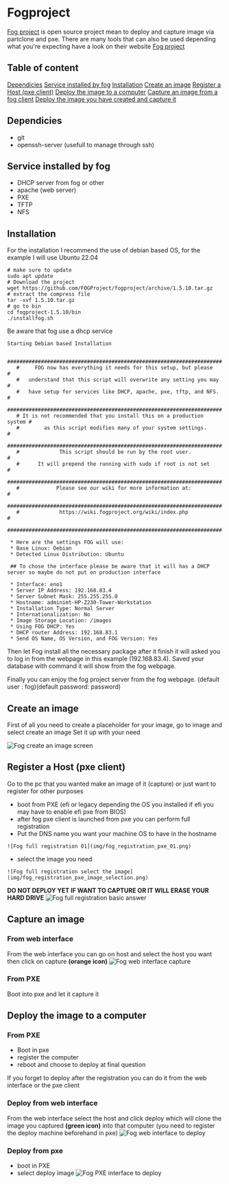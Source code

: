 # Fogproject

[Fog project](https://fogproject.org/) is open source project mean to deploy and capture image via partclone and pxe. There are many tools that can also be used depending what you're expecting have a look on their website [Fog project](https://fogproject.org/) 

## Table of content

[Dependicies](#dependicies)
[Service installed by fog](#service-installed-by-fog)
[Installation](#installation)
[Create an image](#create-an-image)
[Register a Host (pxe client)](#register-a-host-pxe-client)
[Deploy the image to a computer](#deploy-the-image-to-a-computer)
[Capture an image from a fog client](#capture-an-image)
[Deploy the image you have created and capture it](#deploy-the-image-to-a-computer)





## Dependicies 
* git
* openssh-server (usefull to manage through ssh)

## Service installed by fog

* DHCP server from fog or other
* apache (web server)
* PXE
* TFTP
* NFS

## Installation

For the installation I recommend the use of debian based OS, for the example I will use Ubuntu 22.04

```
# make sure to update
sudo apt update
# Download the project
wget https://github.com/FOGProject/fogproject/archive/1.5.10.tar.gz
# extract the compress file
tar -xvf 1.5.10.tar.gz
# go to bin
cd fogproject-1.5.10/bin
./installfog.sh
```
Be aware that fog use a dhcp service
``` 
Starting Debian based Installation

   ######################################################################
   #     FOG now has everything it needs for this setup, but please     #
   #   understand that this script will overwrite any setting you may   #
   #   have setup for services like DHCP, apache, pxe, tftp, and NFS.   #
   ######################################################################
   # It is not recommended that you install this on a production system #
   #        as this script modifies many of your system settings.       #
   ######################################################################
   #             This script should be run by the root user.            #
   #      It will prepend the running with sudo if root is not set      #
   ######################################################################
   #            Please see our wiki for more information at:            #
   ######################################################################
   #             https://wiki.fogproject.org/wiki/index.php             #
   ######################################################################

 * Here are the settings FOG will use:
 * Base Linux: Debian
 * Detected Linux Distribution: Ubuntu
 
 ## To chose the interface please be aware that it will has a DHCP server so maybe do not put on production interface
 
 * Interface: eno1
 * Server IP Address: 192.168.83.4
 * Server Subnet Mask: 255.255.255.0
 * Hostname: adminimt-HP-Z230-Tower-Workstation
 * Installation Type: Normal Server
 * Internationalization: No
 * Image Storage Location: /images
 * Using FOG DHCP: Yes
 * DHCP router Address: 192.168.83.1
 * Send OS Name, OS Version, and FOG Version: Yes
```
Then let Fog install all the necessary package after it finish it will asked you to log in from the webpage in this example (192.168.83.4). Saved your database with command it will show from the fog webpage.

Finally you can enjoy the fog project server from the fog webpage. (default user : fog)(default password: password)
## Create an image

First of all you need to create a placeholder for your image, go to image and select create an image
Set it up with your need

![Fog create an image screen](img/fog_image_created.png)

## Register a Host (pxe client)
Go to the pc that you wanted make an image of it (capture) or just want to register for other purposes

* boot from PXE (efi or legacy depending the OS you installed if efi you may have to enable efi pxe from BIOS)
* after fog pxe client is launched from pxe you can perform full registration
* Put the DNS name you want your machine OS to have in the hostname
```
![Fog full registration 01](img/fog_registration_pxe_01.png)
```
* select the image you need
```
![Fog full registration select the image](img/fog_registration_pxe_image_selection.png)
```
**DO NOT DEPLOY YET IF WANT TO CAPTURE OR IT WILL ERASE YOUR HARD DRIVE**
![Fog full registration basic answer](img/fog_registration_pxe_basic_answer.png)

## Capture an image

### From web interface

From the web interface you can go on host and select the host you want then click on capture **(orange icon)**
![Fog web interface capture](img/fog_web_interface_host.png)

### From PXE

Boot into pxe and let it capture it 


## Deploy the image to a computer

### From PXE

* Boot in pxe
* register the computer
* reboot and choose to deploy at final question

If you forget to deploy after the registration you can do it from the web interface or the pxe client

### Deploy from web interface

From the web interface select the host and click deploy which will clone the image you captured **(green icon)** into that computer (you need to register the deploy machine beforehand in pxe)
![Fog web interface to deploy](img/fog_registration_pxe_01.png)
### Deploy from pxe

* boot in PXE
* select deploy image
![Fog PXE interface to deploy](img/fog_registration_pxe_01.png)
